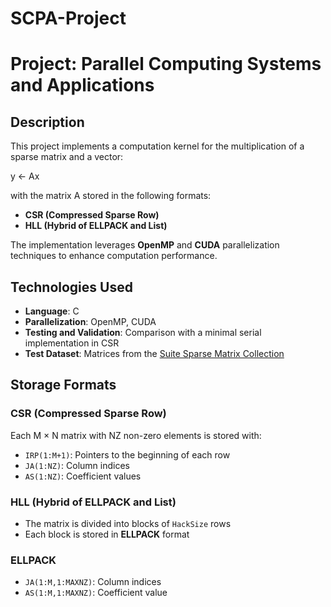 # SCPA-Project

# Project: Parallel Computing Systems and Applications

## Description
This project implements a computation kernel for the multiplication of a sparse matrix and a vector:

y ← Ax

with the matrix A stored in the following formats:
- **CSR (Compressed Sparse Row)**
- **HLL (Hybrid of ELLPACK and List)**

The implementation leverages **OpenMP** and **CUDA** parallelization techniques to enhance computation performance.

## Technologies Used
- **Language**: C
- **Parallelization**: OpenMP, CUDA
- **Testing and Validation**: Comparison with a minimal serial implementation in CSR
- **Test Dataset**: Matrices from the [Suite Sparse Matrix Collection](https://sparse.tamu.edu/)

## Storage Formats
### CSR (Compressed Sparse Row)
Each M × N matrix with NZ non-zero elements is stored with:
- `IRP(1:M+1)`: Pointers to the beginning of each row
- `JA(1:NZ)`: Column indices
- `AS(1:NZ)`: Coefficient values

### HLL (Hybrid of ELLPACK and List)
- The matrix is divided into blocks of `HackSize` rows
- Each block is stored in **ELLPACK** format

### ELLPACK
- `JA(1:M,1:MAXNZ)`: Column indices
- `AS(1:M,1:MAXNZ)`: Coefficient value
